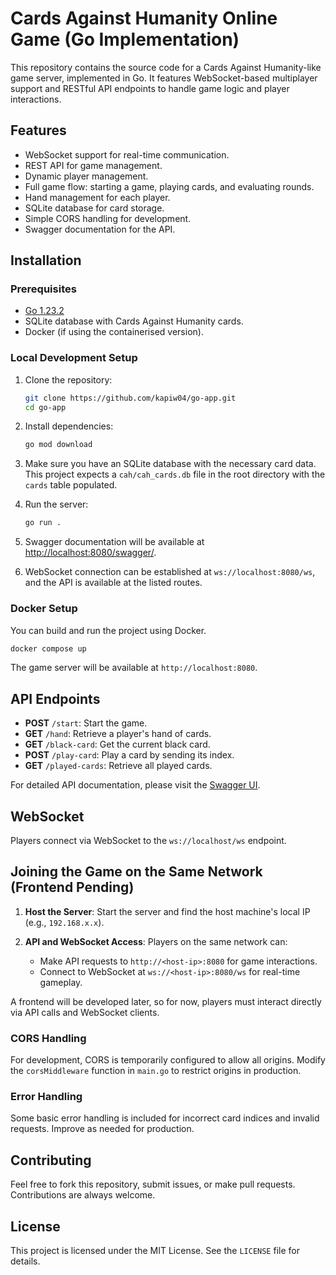 # Cards Against Humanity Online Game (Go Implementation)

This repository contains the source code for a Cards Against Humanity-like game server, implemented in Go. It features WebSocket-based multiplayer support and RESTful API endpoints to handle game logic and player interactions.

## Features

- WebSocket support for real-time communication.
- REST API for game management.
- Dynamic player management.
- Full game flow: starting a game, playing cards, and evaluating rounds.
- Hand management for each player.
- SQLite database for card storage.
- Simple CORS handling for development.
- Swagger documentation for the API.

## Installation

### Prerequisites

- [Go 1.23.2](https://golang.org/doc/install)
- SQLite database with Cards Against Humanity cards.
- Docker (if using the containerised version).

### Local Development Setup

1. Clone the repository:

    ```bash
    git clone https://github.com/kapiw04/go-app.git
    cd go-app
    ```

2. Install dependencies:

    ```bash
    go mod download
    ```

3. Make sure you have an SQLite database with the necessary card data. This project expects a `cah/cah_cards.db` file in the root directory with the `cards` table populated.

4. Run the server:

    ```bash
    go run .
    ```

5. Swagger documentation will be available at [http://localhost:8080/swagger/](http://localhost:8080/swagger/).

6. WebSocket connection can be established at `ws://localhost:8080/ws`, and the API is available at the listed routes.

### Docker Setup

You can build and run the project using Docker.

```bash
docker compose up
```

The game server will be available at `http://localhost:8080`.

## API Endpoints

- **POST** `/start`: Start the game.
- **GET** `/hand`: Retrieve a player's hand of cards.
- **GET** `/black-card`: Get the current black card.
- **POST** `/play-card`: Play a card by sending its index.
- **GET** `/played-cards`: Retrieve all played cards.

For detailed API documentation, please visit the [Swagger UI](http://localhost:8080/swagger/).

## WebSocket

Players connect via WebSocket to the `ws://localhost/ws` endpoint. 

## Joining the Game on the Same Network (Frontend Pending)

1. **Host the Server**: Start the server and find the host machine's local IP (e.g., `192.168.x.x`).

2. **API and WebSocket Access**: Players on the same network can:
   - Make API requests to `http://<host-ip>:8080` for game interactions.
   - Connect to WebSocket at `ws://<host-ip>:8080/ws` for real-time gameplay.

A frontend will be developed later, so for now, players must interact directly via API calls and WebSocket clients.

### CORS Handling

For development, CORS is temporarily configured to allow all origins. Modify the `corsMiddleware` function in `main.go` to restrict origins in production.

### Error Handling

Some basic error handling is included for incorrect card indices and invalid requests. Improve as needed for production.

## Contributing

Feel free to fork this repository, submit issues, or make pull requests. Contributions are always welcome.

## License

This project is licensed under the MIT License. See the `LICENSE` file for details.